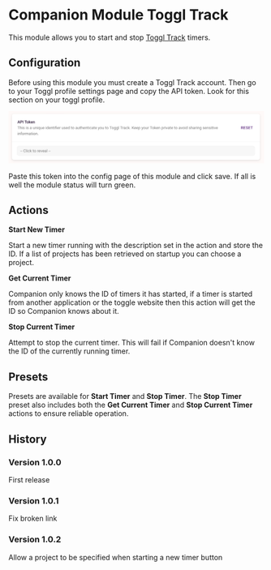 # Companion Module Toggl Track

This module allows you to start and stop [Toggl Track](https://track.toggl.com/) timers.

## Configuration

Before using this module you must create a Toggl Track account. Then go to your Toggl profile settings page and copy the API token. Look for this section on your toggl profile.

![api token](api_token.png)

Paste this token into the config page of this module and click save. If all is well the module status will turn green.

## Actions

**Start New Timer** 

Start a new timer running with the description set in the action and store the ID. If a list of projects has been retrieved on startup you can choose a project.

**Get Current Timer**

Companion only knows the ID of timers it has started, if a timer is started from another application or the toggle website then this action will get the ID so Companion knows about it.

**Stop Current Timer**

Attempt to stop the current timer. This will fail if Companion doesn't know the ID of the currently running timer.

## Presets

Presets are available for **Start Timer** and **Stop Timer**. The **Stop Timer** preset also includes both the **Get Current Timer** and **Stop Current Timer** actions to ensure reliable operation.

## History

### Version 1.0.0
First release

### Version 1.0.1
Fix broken link

### Version 1.0.2
Allow a project to be specified when starting a new timer button